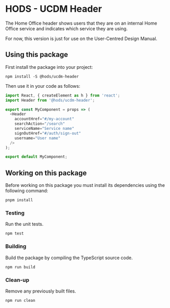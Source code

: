 HODS - UCDM Header
==================

The Home Office header shows users that they are on an internal Home Office service and indicates which service they are using.

For now, this version is just for use on the User-Centred Design Manual.


Using this package
------------------

First install the package into your project:

```shell
npm install -S @hods/ucdm-header
```

Then use it in your code as follows:

```js
import React, { createElement as h } from 'react';
import Header from '@hods/ucdm-header';

export const MyComponent = props => (
  <Header
    accountHref="#/my-account"
    searchAction="/search"
    serviceName="Service name"
    signOutHref="#/auth/sign-out"
    username="User name"
  />
);

export default MyComponent;
```


Working on this package
-----------------------

Before working on this package you must install its dependencies using
the following command:

```shell
pnpm install
```


### Testing

Run the unit tests.

```shell
npm test
```


### Building

Build the package by compiling the TypeScript source code.

```shell
npm run build
```


### Clean-up

Remove any previously built files.

```shell
npm run clean
```
